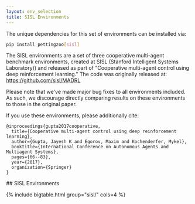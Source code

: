```yaml
---
layout: env_selection
title: SISL Environments
---
```

<div class="selection-content" markdown="1">

The unique dependencies for this set of environments can be installed via:

````bash
pip install pettingzoo[sisl]
````

The SISL environments are a set of three cooperative multi-agent benchmark environments, created at SISL (Stanford Intelligent Systems Laboratory)) and released as part of "Cooperative multi-agent control using deep reinforcement learning." The code was originally released at: https://github.com/sisl/MADRL

Please note that we've made major bug fixes to all environments included. As such, we discourage directly comparing results on these environments to those in the original paper.

If you use these environments, please additionally cite:

```
@inproceedings{gupta2017cooperative,
  title={Cooperative multi-agent control using deep reinforcement learning},
  author={Gupta, Jayesh K and Egorov, Maxim and Kochenderfer, Mykel},
  booktitle={International Conference on Autonomous Agents and Multiagent Systems},
  pages={66--83},
  year={2017},
  organization={Springer}
}
```

</div>
<div class="selection-table-container" markdown="1">
## SISL Environments

{% include bigtable.html group="sisl/" cols=4 %}
</div>
